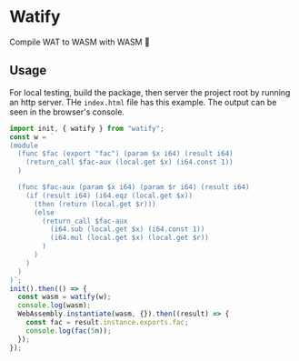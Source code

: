 # Watify

Compile WAT to WASM with WASM 🙇

## Usage

For local testing, build the package, then server the project root
by running an http server. THe `index.html` file has this example.
The output can be seen in the browser's console.

```javascript
import init, { watify } from "watify";
const w = `
(module
  (func $fac (export "fac") (param $x i64) (result i64)
    (return_call $fac-aux (local.get $x) (i64.const 1))
  )

  (func $fac-aux (param $x i64) (param $r i64) (result i64)
    (if (result i64) (i64.eqz (local.get $x))
      (then (return (local.get $r)))
      (else
        (return_call $fac-aux
          (i64.sub (local.get $x) (i64.const 1))
          (i64.mul (local.get $x) (local.get $r))
        )
      )
    )
  )
)`;
init().then(() => {
  const wasm = watify(w);
  console.log(wasm);
  WebAssembly.instantiate(wasm, {}).then((result) => {
    const fac = result.instance.exports.fac;
    console.log(fac(5n));
  });
});
```
